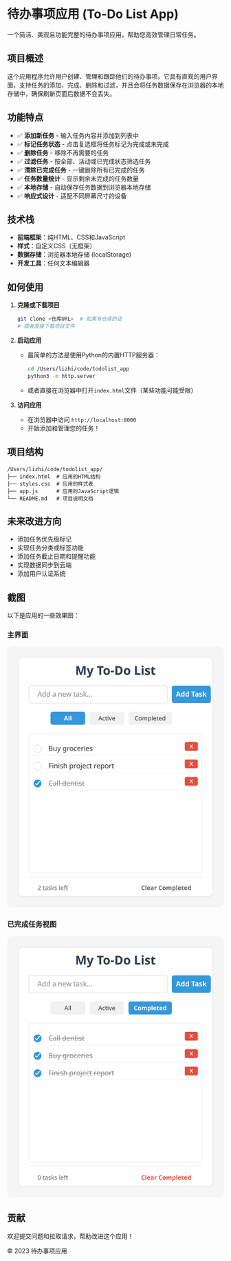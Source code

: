 # 待办事项应用 (To-Do List App)

一个简洁、美观且功能完整的待办事项应用，帮助您高效管理日常任务。

## 项目概述

这个应用程序允许用户创建、管理和跟踪他们的待办事项。它具有直观的用户界面，支持任务的添加、完成、删除和过滤，并且会将任务数据保存在浏览器的本地存储中，确保刷新页面后数据不会丢失。

## 功能特点

- ✅ **添加新任务** - 输入任务内容并添加到列表中
- ✅ **标记任务状态** - 点击复选框将任务标记为完成或未完成
- ✅ **删除任务** - 移除不再需要的任务
- ✅ **过滤任务** - 按全部、活动或已完成状态筛选任务
- ✅ **清除已完成任务** - 一键删除所有已完成的任务
- ✅ **任务数量统计** - 显示剩余未完成的任务数量
- ✅ **本地存储** - 自动保存任务数据到浏览器本地存储
- ✅ **响应式设计** - 适配不同屏幕尺寸的设备

## 技术栈

- **前端框架**：纯HTML、CSS和JavaScript
- **样式**：自定义CSS（无框架）
- **数据存储**：浏览器本地存储 (localStorage)
- **开发工具**：任何文本编辑器

## 如何使用

1. **克隆或下载项目**
   ```bash
   git clone <仓库URL>  # 如果有仓库的话
   # 或者直接下载项目文件
   ```

2. **启动应用**
   - 最简单的方法是使用Python的内置HTTP服务器：
     ```bash
     cd /Users/lizhi/code/todolist_app
     python3 -m http.server
     ```
   - 或者直接在浏览器中打开`index.html`文件（某些功能可能受限）

3. **访问应用**
   - 在浏览器中访问 `http://localhost:8000`
   - 开始添加和管理您的任务！

## 项目结构

```
/Users/lizhi/code/todolist_app/
├── index.html  # 应用的HTML结构
├── styles.css  # 应用的样式表
├── app.js      # 应用的JavaScript逻辑
└── README.md   # 项目说明文档
```

## 未来改进方向

- 添加任务优先级标记
- 实现任务分类或标签功能
- 添加任务截止日期和提醒功能
- 实现数据同步到云端
- 添加用户认证系统

## 截图

以下是应用的一些效果图：

### 主界面
![主界面](screenshots/main-interface.svg)

### 已完成任务视图
![已完成任务视图](screenshots/completed-tasks.svg)

## 贡献

欢迎提交问题和拉取请求，帮助改进这个应用！

© 2023 待办事项应用